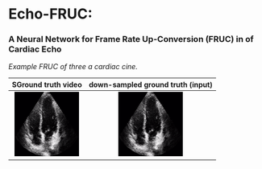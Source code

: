 # Echo-FRUC:
### A Neural Network for Frame Rate Up-Conversion (FRUC) in of Cardiac Echo

*Example FRUC of three a cardiac cine.*


SGround truth video             |  down-sampled ground truth (input)
:-------------------------:|:------------------------:
![](ground_truth_video.gif)  |  ![](down-sampled_ground-truth.gif)
